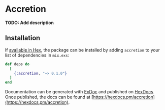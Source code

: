 # Accretion

**TODO: Add description**

## Installation

If [available in Hex](https://hex.pm/docs/publish), the package can be installed
by adding `accretion` to your list of dependencies in `mix.exs`:

```elixir
def deps do
  [
    {:accretion, "~> 0.1.0"}
  ]
end
```

Documentation can be generated with [ExDoc](https://github.com/elixir-lang/ex_doc)
and published on [HexDocs](https://hexdocs.pm). Once published, the docs can
be found at [https://hexdocs.pm/accretion](https://hexdocs.pm/accretion).

